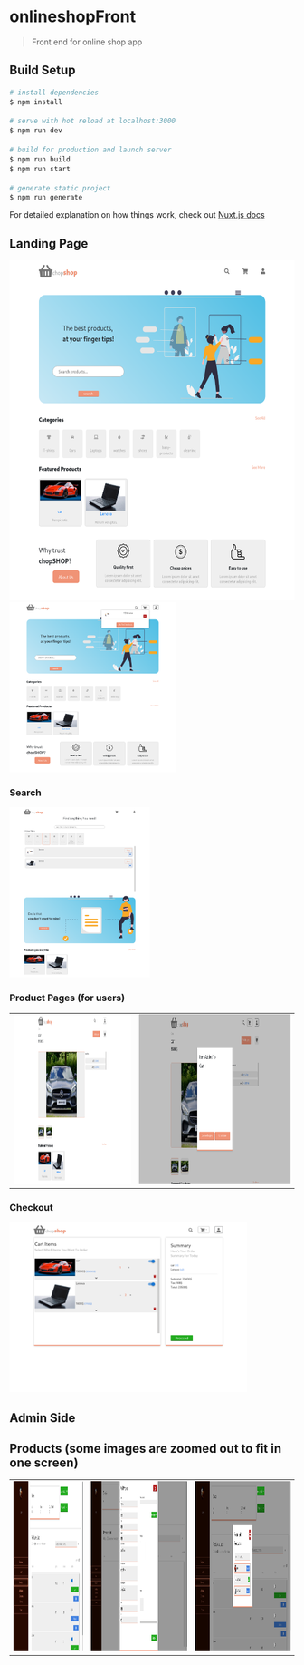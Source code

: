 # onlineshopFront

> Front end for online shop app

## Build Setup

```bash
# install dependencies
$ npm install

# serve with hot reload at localhost:3000
$ npm run dev

# build for production and launch server
$ npm run build
$ npm run start

# generate static project
$ npm run generate
```

For detailed explanation on how things work, check out [Nuxt.js docs](https://nuxtjs.org)


## Landing Page
<img src="https://github.com/salah1337/shopApp-frontend-nuxt-/blob/master/shopchopscreens/landingpage.png" height="600px">
<img src="https://github.com/salah1337/shopApp-frontend-nuxt-/blob/master/shopchopscreens/langindpage-cart.png" height="300px">

### Search 
<img src="https://github.com/salah1337/shopApp-frontend-nuxt-/blob/master/shopchopscreens/searchpage.png" height="300px">


### Product Pages (for users)
| | |
|:-------------------------:|:-------------------------:|
|<img src="https://github.com/salah1337/shopApp-frontend-nuxt-/blob/master/shopchopscreens/product-view.png" height="300px">|  <img src="https://github.com/salah1337/shopApp-frontend-nuxt-/blob/master/shopchopscreens/product-added-tocart.png" height="300px">

### Checkout
<img src="https://github.com/salah1337/shopApp-frontend-nuxt-/blob/master/shopchopscreens/Screenshot_1633365076.png" height="300px">


## Admin Side

## Products (some images are zoomed out to fit in one screen)
| | | |
|:-------------------------:|:-------------------------:|:-------------------------:|
<img src="https://github.com/salah1337/shopApp-frontend-nuxt-/blob/master/shopchopscreens/admin-dash.png" height="300px">| <img src="https://github.com/salah1337/shopApp-frontend-nuxt-/blob/master/shopchopscreens/admin-addproduct.png" height="300px">| <img src="https://github.com/salah1337/shopApp-frontend-nuxt-/blob/master/shopchopscreens/admin-addtofeatured.png" height="300px">
